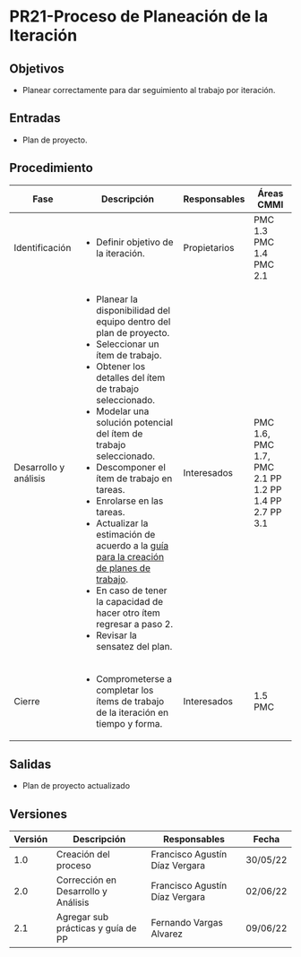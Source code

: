 # PR21-Proceso de Planeación de la Iteración

## Objetivos
- Planear correctamente para dar seguimiento al trabajo por iteración.


## Entradas
- Plan de proyecto.

## Procedimiento
<table>
    <thead>
        <th>Fase</th>
        <th>Descripción</th>
        <th>Responsables</th>
        <th>Áreas CMMI</th>
    </thead>

<tbody>
    <tr>
      <td>Identificación</td>
      <td>
        <ul>
        <li>
        Definir objetivo de la iteración.
        </li>
        </ul>
      </td>
      <td>Propietarios</td>
      <td>
        PMC 1.3 
        PMC 1.4 
        PMC 2.1
      </td>
    </tr>
    <tr>
      <td>Desarrollo y análisis</td>
      <td>
        <ul>
        <li>
    Planear la disponibilidad del equipo dentro del plan de proyecto.
   </li>
   <li>
   Seleccionar un ítem de trabajo.
   </li>
   <li>
    Obtener los detalles del ítem de trabajo seleccionado.
        </li>
        <li>
        Modelar una solución potencial del ítem de trabajo seleccionado.
        </li>
        <li>
        Descomponer el ítem de trabajo en tareas.
        </li>
         <li>
        Enrolarse en las tareas.
        </li>
         <li>
        Actualizar la estimación de acuerdo a la <a href="https://mutateinc.github.io/Guias/GU19">guía para la creación de planes de trabajo</a>.
        </li>
        <li>
        En caso de tener la capacidad de hacer otro ítem regresar a paso 2.
        </li>
        <li>
        Revisar la sensatez del plan.
        </li>
        </ul>
      </td>
      <td>Interesados</td>
      <td>
        PMC 1.6, 
        PMC 1.7, 
        PMC 2.1
        PP 1.2
        PP 1.4
        PP 2.7
        PP 3.1
      </td>
    </tr>
       <tr>
      <td>Cierre</td>
      <td>
      <ul>
      <li>
       Comprometerse a completar los ítems de trabajo de la iteración en tiempo y forma.
       </li>
      </ul>
      </td>
      <td>Interesados</td>
      <td>
       1.5 PMC
      </td>
    </tr>
  </tbody>
</table>

## Salidas
- Plan de proyecto actualizado


## Versiones
| Versión | Descripción                | Responsables        | Fecha      |
| ------- | -------------------------- | ------------------- | ---------- |
| 1.0     | Creación del proceso       | Francisco Agustín Díaz Vergara| 30/05/22 |
| 2.0     | Corrección en Desarrollo y Análisis | Francisco Agustín Díaz Vergara| 02/06/22 |
| 2.1     | Agregar sub prácticas y guía de PP | Fernando Vargas Alvarez | 09/06/22 |